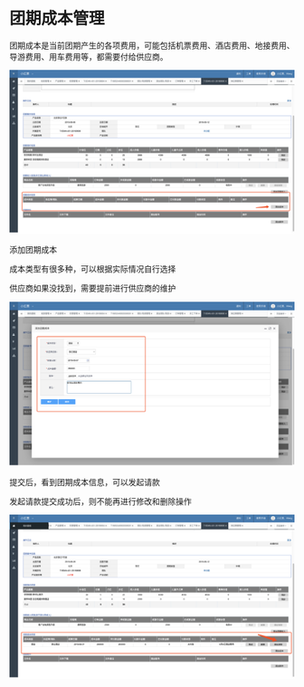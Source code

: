# 团期成本管理

团期成本是当前团期产生的各项费用，可能包括机票费用、酒店费用、地接费用、导游费用、用车费用等，都需要付给供应商。

![](../../.gitbook/assets/image%20%2887%29.png)

添加团期成本

成本类型有很多种，可以根据实际情况自行选择

供应商如果没找到，需要提前进行供应商的维护

![](../../.gitbook/assets/image%20%2864%29.png)

提交后，看到团期成本信息，可以发起请款

发起请款提交成功后，则不能再进行修改和删除操作

![](../../.gitbook/assets/image%20%2896%29.png)







